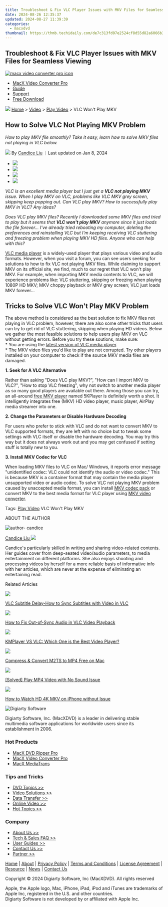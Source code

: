```yaml
---
title: Troubleshoot & Fix VLC Player Issues with MKV Files for Seamless Viewing
date: 2024-08-26 12:35:37
updated: 2024-08-27 11:39:39
categories:
  - macxdvd
thumbnail: https://thmb.techidaily.com/de7c313fd07e2524cf8d55d82a6066b369ed71aad2bc2f894ad55f60508b5e77.jpg
---
```


## Troubleshoot & Fix VLC Player Issues with MKV Files for Seamless Viewing

[![macx video converter pro icon](https://www.macxdvd.com/mac-dvd-video-converter-how-to/../image-style/new-seo/icon11.png)](https://tools.techidaily.com/macxdvd/products/)

* [MacX Video Converter Pro](https://tools.techidaily.com/macxdvd/products/)
* [Guide](https://tools.techidaily.com/macxdvd/products/)
* [Support](https://tools.techidaily.com/macxdvd/products/)
* [Free Download](https://tools.techidaily.com/macxdvd/products/)



![](https://www.macxdvd.com/mac-dvd-video-converter-how-to/../image-style/new-seo/icon7.png) [Home](https://tools.techidaily.com/macxdvd/products/) \> [Video](https://tools.techidaily.com/macxdvd/products/) \> [Play Video](https://tools.techidaily.com/macxdvd/products/) \> VLC Won't Play MKV

## How to Solve VLC Not Playing MKV Problem



_How to play MKV file smoothly? Take it easy, learn how to solve MKV files not playing in VLC below._

![](https://www.macxdvd.com/mac-dvd-video-converter-how-to/../image-style/new-seo/icon6.png) By [Candice Liu](https://tools.techidaily.com/macxdvd/products/) ｜Last updated on Jan 8, 2024

* [![](https://www.macxdvd.com/mac-dvd-video-converter-how-to/../image-style/new-seo/share-fa.jpg)](https://www.facebook.com/sharer/sharer.php?u=https://www.macxdvd.com/mac-dvd-video-converter-how-to/vlc-wont-play-mkv-solved.htm)
* [![](https://www.macxdvd.com/mac-dvd-video-converter-how-to/../image-style/new-seo/share-tw.jpg)](https://twitter.com/intent/tweet?url=https://www.macxdvd.com/mac-dvd-video-converter-how-to/vlc-wont-play-mkv-solved.htm&text=)
* [![](https://www.macxdvd.com/mac-dvd-video-converter-how-to/../image-style/new-seo/share-go.jpg)](https://pinterest.com/pin/create/button/?url=https://www.macxdvd.com/mac-dvd-video-converter-how-to/vlc-wont-play-mkv-solved.htm&media=&description=)
* [![](https://www.macxdvd.com/mac-dvd-video-converter-how-to/../image-style/new-seo/share-in.jpg)](https://www.linkedin.com/shareArticle?mini=true&url=https://www.macxdvd.com/mac-dvd-video-converter-how-to/vlc-wont-play-mkv-solved.htm&title=&summary=&source=)

_VLC is an excellent media player but I just get a **VLC not playing MKV** issue. When I play MKV on VLC, problems like VLC MKV grey screen, skipping keep popping out. Can VLC play MKV? How to successfully play MKV in VLC? Any ideas?_ 

_Does VLC play MKV files? Recently I downloaded some MKV files and tried to play but it seems that **VLC won't play MKV** anymore since it just loads the file forever... I've already tried rebooting my computer, deleting the preferences and reinstalling VLC but I'm keeping receiving VLC stuttering and freezing problem when playing MKV HD files. Anyone who can help with this?_ 

[VLC media player](https://tools.techidaily.com/macxdvd/products/) is a widely-used player that plays various video and audio formats. However, when you visit a forum, you can see users seeking for solutions to how to fix VLC not playing MKV files. While claiming to support MKV on its official site, we find, much to our regret that VLC won't play MKV. For example, when importing MKV media contents to VLC, we will experience problems like: VLC stuttering, skipping or freezing when playing 1080P HD MKV; MKV choppy playback or MKV grey screen; VLC just loads MKV forever... 

## Tricks to Solve VLC Won't Play MKV Problem

The above method is considered as the best solution to fix MKV files not playing in VLC problem, however, there are also some other tricks that users can try to get rid of VLC stuttering, skipping when playing HD videos. Below we gather the most feasible solutions to help users play MKV on VLC without getting errors. Before you try these soutions, make sure:  
\* You are using the [latest version of VLC media player](https://www.videolan.org/index.html).  
\* The MKV video files you'd like to play are not corrupted. Try other players installed on your computer to check if the source MKV media files are damaged. 

**1\. Seek for A VLC Alternative**

Rather than asking "Does VLC play MKV?", "How can I import MKV to VLC?", "How to stop VLC freezing", why not switch to another media player as so many good players are available out there. Among those you can try, an all-around [free MKV player](https://tools.techidaily.com/macxdvd/products/) named 5KPlayer is definitely worth a shot. It intelligently integrates free (MKV) HD video player, music player, AirPlay media streamer into one. 

**2\. Change the Parameters or Disable Hardware Decoding** 

For users who prefer to stick with VLC and do not want to convert MKV to VLC supported formats, they are left with no choice but to tweak some settings with VLC itself or disable the hardware decoding. You may try this way but it does not always work out and you may get confused if setting stuff is totally new to you. 

**3\. Install MKV Codec for VLC**

When loading MKV files to VLC on Mac/ Windows, it reports error message "unidentified codec: VLC could not identify the audio or video codec." This is because MKV is a container format that may contain the media player unsupported video or audio codec. To solve VLC not playing MKV problem caused by unaccepted media format, you can install [MKV codec pack](https://tools.techidaily.com/macxdvd/products/) or convert MKV to the best media format for VLC player using [MKV video converter](https://tools.techidaily.com/macxdvd/products/). 

Tags: [Play Video](https://tools.techidaily.com/macxdvd/products/) VLC Won't Play MKV

ABOUT THE AUTHOR

![author- candice](https://www.macxdvd.com/mac-dvd-video-converter-how-to/../image-style/new-seo/candice.png) 

[Candice Liu ![](https://www.macxdvd.com/mac-dvd-video-converter-how-to/../image-style/new-seo/share-in1.jpg)](https://www.linkedin.com/in/candice-liu-444483a3/) 

Candice's particularly skilled in writing and sharing video-related contents. Her guides cover from deep-seated video/audio parameters, to media entertainment on different platforms. She also enjoys shooting and processing videos by herself for a more reliable basis of informative info with her articles, which are never at the expense of eliminating an entertaining read.



Related Articles

![](https://www.macxdvd.com/mac-dvd-video-converter-how-to/../image-style/new-seo/pic7.jpg)

[VLC Subtitle Delay-How to Sync Subtitles with Video in VLC](https://tools.techidaily.com/macxdvd/products/) 

![](https://www.macxdvd.com/mac-dvd-video-converter-how-to/../image-style/new-seo/pic6.jpg)

[How to Fix Out-of-Sync Audio in VLC Video Playback](https://tools.techidaily.com/macxdvd/products/) 

![](https://www.macxdvd.com/mac-dvd-video-converter-how-to/../image-style/new-seo/pic5.jpg)

[KMPlayer VS VLC: Which One is the Best Video Player?](https://tools.techidaily.com/macxdvd/products/) 

![](https://www.macxdvd.com/mac-dvd-video-converter-how-to/../image-style/new-seo/pic4.jpg)

[Compress & Convert M2TS to MP4 Free on Mac](https://tools.techidaily.com/macxdvd/products/) 

![](https://www.macxdvd.com/mac-dvd-video-converter-how-to/../image-style/new-seo/pic3.jpg)

[\[Solved\] Play MP4 Video with No Sound Issue](https://tools.techidaily.com/macxdvd/products/) 

![](https://www.macxdvd.com/mac-dvd-video-converter-how-to/../image-style/new-seo/pic2.jpg)

[How to Watch HD 4K MKV on iPhone without Issue](https://tools.techidaily.com/macxdvd/products/) 



![Digiarty Software](https://www.macxdvd.com/mac-dvd-video-converter-how-to/../icon/logo.png) 

Digiarty Software, Inc. (MacXDVD) is a leader in delivering stable multimedia software applications for worldwide users since its establishment in 2006.

### Hot Products

* [MacX DVD Ripper Pro](https://tools.techidaily.com/macxdvd/products/)
* [MacX Video Converter Pro](https://tools.techidaily.com/macxdvd/products/)
* [MacX MediaTrans](https://tools.techidaily.com/macxdvd/products/)

### Tips and Tricks

* [DVD Topics >>](https://tools.techidaily.com/macxdvd/products/)
* [Video Solutions >>](https://tools.techidaily.com/macxdvd/products/)
* [Data Transfer >>](https://tools.techidaily.com/macxdvd/products/)
* [Online Video >>](https://tools.techidaily.com/macxdvd/products/)
* [Hot Topics >>](https://tools.techidaily.com/macxdvd/products/)

### Company

* [About Us >>](https://tools.techidaily.com/macxdvd/products/)
* [Tech & Sales FAQ >>](https://tools.techidaily.com/macxdvd/products/)
* [User Guides >>](https://tools.techidaily.com/macxdvd/products/)
* [Contact Us >>](https://tools.techidaily.com/macxdvd/products/)
* [Partner >>](https://tools.techidaily.com/macxdvd/products/)



[Home](https://tools.techidaily.com/macxdvd/products/) | [About](https://tools.techidaily.com/macxdvd/products/) | [Privacy Policy](https://tools.techidaily.com/macxdvd/products/) | [Terms and Conditions](https://tools.techidaily.com/macxdvd/products/) | [License Agreement](https://tools.techidaily.com/macxdvd/products/) | [Resource](https://tools.techidaily.com/macxdvd/products/) | [News](https://tools.techidaily.com/macxdvd/products/) | [Contact Us](https://tools.techidaily.com/macxdvd/products/)

Copyright © 2024 Digiarty Software, Inc (MacXDVD). All rights reserved

Apple, the Apple logo, Mac, iPhone, iPad, iPod and iTunes are trademarks of Apple Inc, registered in the U.S. and other countries.  
Digiarty Software is not developed by or affiliated with Apple Inc.

<ins class="adsbygoogle"
     style="display:block"
     data-ad-format="autorelaxed"
     data-ad-client="ca-pub-7571918770474297"
     data-ad-slot="1223367746"></ins>



<ins class="adsbygoogle"
     style="display:block"
     data-ad-client="ca-pub-7571918770474297"
     data-ad-slot="8358498916"
     data-ad-format="auto"
     data-full-width-responsive="true"></ins>
